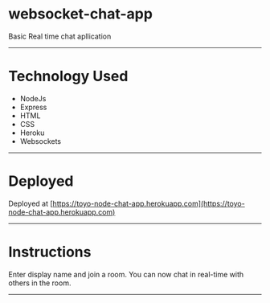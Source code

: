 # websocket-chat-app

Basic Real time chat apllication

---

# Technology Used

* NodeJs
* Express
* HTML
* CSS
* Heroku
* Websockets

---

# Deployed
Deployed at [https://toyo-node-chat-app.herokuapp.com](https://toyo-node-chat-app.herokuapp.com)

---

# Instructions

Enter display name and join a room. 
You can now chat in real-time with others in the room.

---
